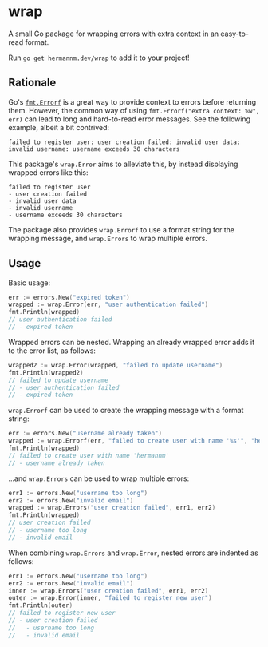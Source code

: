 # wrap

A small Go package for wrapping errors with extra context in an easy-to-read format.

Run `go get hermannm.dev/wrap` to add it to your project!

## Rationale

Go's [`fmt.Errorf`](https://pkg.go.dev/fmt#Errorf) is a great way to provide context to errors
before returning them. However, the common way of using `fmt.Errorf("extra context: %w", err)` can
lead to long and hard-to-read error messages. See the following example, albeit a bit contrived:
```
failed to register user: user creation failed: invalid user data: invalid username: username exceeds 30 characters
```

This package's `wrap.Error` aims to alleviate this, by instead displaying wrapped errors like this:
```
failed to register user
- user creation failed
- invalid user data
- invalid username
- username exceeds 30 characters
```

The package also provides `wrap.Errorf` to use a format string for the wrapping message, and
`wrap.Errors` to wrap multiple errors.

## Usage

Basic usage:

```go
err := errors.New("expired token")
wrapped := wrap.Error(err, "user authentication failed")
fmt.Println(wrapped)
// user authentication failed
// - expired token
```

Wrapped errors can be nested. Wrapping an already wrapped error adds it to the error list, as
follows:

```go
wrapped2 := wrap.Error(wrapped, "failed to update username")
fmt.Println(wrapped2)
// failed to update username
// - user authentication failed
// - expired token
```

`wrap.Errorf` can be used to create the wrapping message with a format string:

```go
err := errors.New("username already taken")
wrapped := wrap.Errorf(err, "failed to create user with name '%s'", "hermannm")
fmt.Println(wrapped)
// failed to create user with name 'hermannm'
// - username already taken
```

...and `wrap.Errors` can be used to wrap multiple errors:

```go
err1 := errors.New("username too long")
err2 := errors.New("invalid email")
wrapped := wrap.Errors("user creation failed", err1, err2)
fmt.Println(wrapped)
// user creation failed
// - username too long
// - invalid email
```

When combining `wrap.Errors` and `wrap.Error`, nested errors are indented as follows:

```go
err1 := errors.New("username too long")
err2 := errors.New("invalid email")
inner := wrap.Errors("user creation failed", err1, err2)
outer := wrap.Error(inner, "failed to register new user")
fmt.Println(outer)
// failed to register new user
// - user creation failed
//   - username too long
//   - invalid email
```
